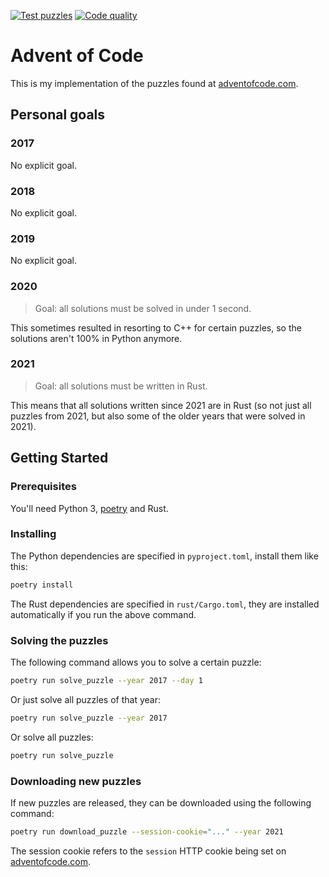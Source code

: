 [![Test puzzles](https://github.com/mcuelenaere/advent_of_code/actions/workflows/run_tests.yml/badge.svg?branch=master)](https://github.com/mcuelenaere/advent_of_code/actions/workflows/run_tests.yml)
[![Code quality](https://github.com/mcuelenaere/advent_of_code/actions/workflows/code-quality.yml/badge.svg?branch=master)](https://github.com/mcuelenaere/advent_of_code/actions/workflows/code-quality.yml)

# Advent of Code

This is my implementation of the puzzles found at [adventofcode.com](https://adventofcode.com/).

## Personal goals

### 2017

No explicit goal.

### 2018

No explicit goal.

### 2019

No explicit goal.

### 2020

> Goal: all solutions must be solved in under 1 second.

This sometimes resulted in resorting to C++ for certain puzzles, so the solutions aren't 100% in Python anymore.

### 2021

> Goal: all solutions must be written in Rust.

This means that all solutions written since 2021 are in Rust (so not just all puzzles from 2021, but also some of the older years that were solved in 2021).

## Getting Started

### Prerequisites

You'll need Python 3, [poetry](https://python-poetry.org/) and Rust.

### Installing

The Python dependencies are specified in `pyproject.toml`, install them like this:

```bash
poetry install
```

The Rust dependencies are specified in `rust/Cargo.toml`, they are installed automatically if you run the above command.

### Solving the puzzles

The following command allows you to solve a certain puzzle:

```bash
poetry run solve_puzzle --year 2017 --day 1
```

Or just solve all puzzles of that year:

```bash
poetry run solve_puzzle --year 2017
```

Or solve all puzzles:

```bash
poetry run solve_puzzle
```

### Downloading new puzzles

If new puzzles are released, they can be downloaded using the following command:

```bash
poetry run download_puzzle --session-cookie="..." --year 2021
```

The session cookie refers to the `session` HTTP cookie being set on [adventofcode.com](https://adventofcode.com/).
